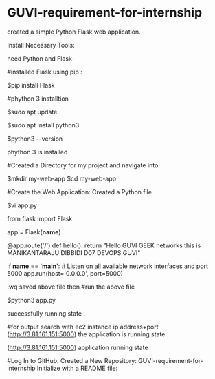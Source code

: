 # GUVI-requirement-for-internship
created a simple Python Flask web application.

Install Necessary Tools:

need Python and Flask-

#installed Flask using pip : 

$pip install Flask

#phython 3 installtion

$sudo apt update

$sudo apt install python3

$python3 --version

phython 3 is installed


#Created  a Directory for my project and navigate into:

$mkdir my-web-app
$cd my-web-app

#Create the Web Application:
Created a Python file 

$vi app.py

from flask import Flask

app = Flask(__name__)

@app.route('/')
def hello():
    return "Hello GUVI GEEK networks this is MANIKANTARAJU DIBBIDI D07 DEVOPS GUVI"

if __name__ == '__main__':
    # Listen on all available network interfaces and port 5000
    app.run(host='0.0.0.0', port=5000)

:wq
saved above file
then
#run the above file

$python3 app.py

successfully running state .

#for  output  search with ec2 instance ip address+port (http://3.81.161.151:5000) the application is running state

(http://3.81.161.151:5000)
application running state

#Log In to GitHub:
Created a New Repository: 
GUVI-requirement-for-internship
Initialize with a README file:





 

